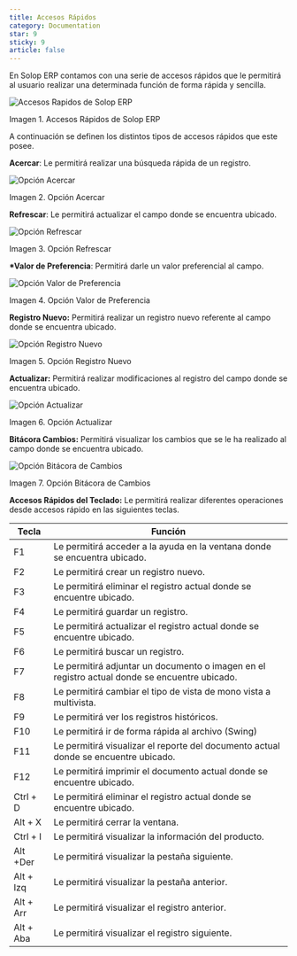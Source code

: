 ```yaml
---
title: Accesos Rápidos
category: Documentation
star: 9
sticky: 9
article: false
---
```


En Solop ERP contamos con una serie de accesos rápidos que le permitirá al usuario realizar una determinada función de forma rápida y sencilla.

![Accesos Rapidos de Solop ERP](/assets/img/docs/basic-rules/bar-access-access.png)

Imagen 1. Accesos Rápidos de Solop ERP

A continuación se definen los distintos tipos de accesos rápidos que este posee.

**Acercar**: Le permitirá realizar una búsqueda rápida de un registro.

![Opción Acercar](/assets/img/docs/basic-rules/bar-acces-zoom.png)

Imagen 2. Opción Acercar

**Refrescar**: Le permitirá actualizar el campo donde se encuentra ubicado.

![Opción Refrescar](/assets/img/docs/basic-rules/bar-access-refres.png)

Imagen 3. Opción Refrescar

**\*Valor de Preferencia**: Permitirá darle un valor preferencial al campo.

![Opción Valor de Preferencia](/assets/img/docs/basic-rules/bar-access-preferences.png)

Imagen 4. Opción Valor de Preferencia

**Registro Nuevo:** Permitirá realizar un registro nuevo referente al campo donde se encuentra ubicado.

![Opción Registro Nuevo](/assets/img/docs/basic-rules/bar-access-new.png)

Imagen 5. Opción Registro Nuevo

**Actualizar:** Permitirá realizar modificaciones al registro del campo donde se encuentra ubicado.

![Opción Actualizar](/assets/img/docs/basic-rules/bar-access-update.png)

Imagen 6. Opción Actualizar

**Bitácora Cambios:** Permitirá visualizar los cambios que se le ha realizado al campo donde se encuentra ubicado.

![Opción Bitácora de Cambios](/assets/img/docs/basic-rules/bar-access-bitacora.png)

Imagen 7. Opción Bitácora de Cambios

**Accesos Rápidos del Teclado:** Le permitirá realizar diferentes operaciones desde accesos rápido en las siguientes teclas.

| Tecla     | Función                                                                                       |
| --------- | --------------------------------------------------------------------------------------------- |
| F1        | Le permitirá acceder a la ayuda en la ventana donde se encuentra ubicado.                     |
| F2        | Le permitirá crear un registro nuevo.                                                         |
| F3        | Le permitirá eliminar el registro actual donde se encuentre ubicado.                          |
| F4        | Le permitirá guardar un registro.                                                             |
| F5        | Le permitirá actualizar el registro actual donde se encuentre ubicado.                        |
| F6        | Le permitirá buscar un registro.                                                              |
| F7        | Le permitirá adjuntar un documento o imagen en el registro actual donde se encuentre ubicado. |
| F8        | Le permitirá cambiar el tipo de vista de mono vista a multivista.                             |
| F9        | Le permitirá ver los registros históricos.                                                    |
| F10       | Le permitirá ir de forma rápida al archivo (Swing)                                            |
| F11       | Le permitirá visualizar el reporte del documento actual donde se encuentre ubicado.           |
| F12       | Le permitirá imprimir el documento actual donde se encuentre ubicado.                         |
| Ctrl + D  | Le permitirá eliminar el registro actual donde se encuentre ubicado.                          |
| Alt + X   | Le permitirá cerrar la ventana.                                                               |
| Ctrl + I  | Le permitirá visualizar la información del producto.                                          |
| Alt +Der  | Le permitirá visualizar la pestaña siguiente.                                                 |
| Alt + Izq | Le permitirá visualizar la pestaña anterior.                                                  |
| Alt + Arr | Le permitirá visualizar el registro anterior.                                                 |
| Alt + Aba | Le permitirá visualizar el registro siguiente.                                                |

